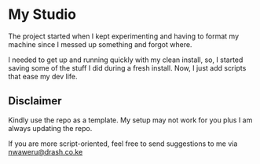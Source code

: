 # My Studio

The project started when I kept experimenting and having to format my machine since I messed up something and forgot where.

I needed to get up and running quickly with my clean install, so, I started saving some of the stuff I did during a fresh install. Now, I just add scripts that ease my dev life.

## Disclaimer

Kindly use the repo as a template. My setup may not work for you plus I am always updating the repo.

If you are more script-oriented, feel free to send suggestions to me via nwaweru@drash.co.ke
